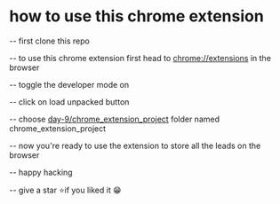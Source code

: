 # how to use this chrome extension

-- first clone this repo

-- to use this chrome extension first head to [chrome://extensions]() in the browser

-- toggle the developer mode on

-- click on load unpacked button

-- choose [day-9/chrome_extension_project](https://github.com/abhishksen/100daysofcode/tree/main/day-9/chrome_extension_project) folder named chrome_extension_project

-- now you're ready to use the extension to store all the leads on the browser 

-- happy hacking

-- give a star ⭐if you liked it 😁
